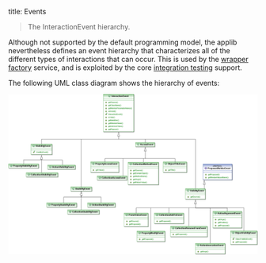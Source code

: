 title: Events

> The InteractionEvent hierarchy.

Although not supported by the default programming model, the applib
nevertheless defines an event hierarchy that characterizes all of the
different types of interactions that can occur. This is used by the
[wrapper factory](../services/wrapper-factory.html) service, and is exploited 
by the core [integration testing](../core/integtestsupport.html) support.

The following UML class diagram shows the hierarchy of events:

![](images/Events.png)

